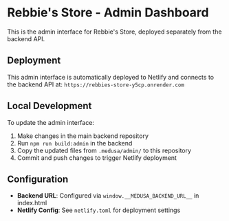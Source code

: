 # Rebbie's Store - Admin Dashboard

This is the admin interface for Rebbie's Store, deployed separately from the backend API.

## Deployment

This admin interface is automatically deployed to Netlify and connects to the backend API at:
`https://rebbies-store-y5cp.onrender.com`

## Local Development

To update the admin interface:
1. Make changes in the main backend repository
2. Run `npm run build:admin` in the backend
3. Copy the updated files from `.medusa/admin/` to this repository
4. Commit and push changes to trigger Netlify deployment

## Configuration

- **Backend URL**: Configured via `window.__MEDUSA_BACKEND_URL__` in index.html
- **Netlify Config**: See `netlify.toml` for deployment settings